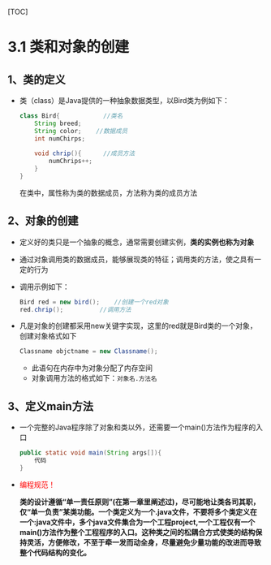 [TOC]

# 3.1 类和对象的创建

## 1、类的定义

- 类（class）是Java提供的一种抽象数据类型，以Bird类为例如下：

  ```java
  class Bird{            //类名
      String breed;
      String color;	   //数据成员
      int numChirps;
      
      void chrip(){      //成员方法
          numChrips++; 
      }
  }
  ```

  在类中，属性称为类的数据成员，方法称为类的成员方法

## 2、对象的创建

- 定义好的类只是一个抽象的概念，通常需要创建实例，**类的实例也称为对象**

- 通过对象调用类的数据成员，能够展现类的特征；调用类的方法，使之具有一定的行为

- 调用示例如下：

  ```java
  Bird red = new bird();	//创建一个red对象
  red.chrip();			//调用方法
  ```

- 凡是对象的创建都采用new关键字实现，这里的red就是Bird类的一个对象，创建对象格式如下

  ```java
  Classname objctname = new Classname();
  ```

  - 此语句在内存中为对象分配了内存空间
  - 对象调用方法的格式如下：`对象名.方法名`

## 3、定义main方法

- 一个完整的Java程序除了对象和类以外，还需要一个main()方法作为程序的入口

  ```java
  public static void main(String args[]){
      代码
  }
  ```

- <font color="red">编程规范！</font>

  **类的设计遵循“单一责任原则”(在第一章里阐述过)，尽可能地让类各司其职，仅“单一负责”某类功能。一个类定义为一个.java文件，不要将多个类定义在一个:java文件中，多个java文件集合为一个工程project,一个工程仅有一个main()方法作为整个工程程序的入口。这种类之间的松耦合方式使类的结构保持灵活，方便修改，不至于牵一发而动全身，尽量避免少量功能的改进而导致整个代码结构的变化。**

